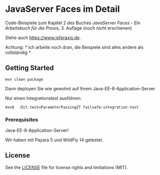 # JavaServer Faces im Detail

Code-Beispiele zum Kapitel 2 des Buches 
*JavaServer Faces - Ein Arbeitsbuch für die Praxis*, 3. Auflage (noch nicht erschienen)

Siehe auch <https://www.jsfpraxis.de>.

Achtung: * ich arbeite noch dran, die Beispiele sind alles andere als vollständig *

## Getting Started
```
mvn clean package
```
Dann deployen Sie wie gewohnt auf Ihrem Java-EE-8-Application-Server


Nur einen Integrationstest ausführen:
```
mvn8  -Dit.test=ParameterPassingIT failsafe:integration-test
```

### Prerequisites

Java-EE-8-Application-Server!

Wir haben mit Payara 5 und WildFly 14 getestet. 



## License

See the [LICENSE](LICENSE.txt) file for license rights and limitations (MIT).

